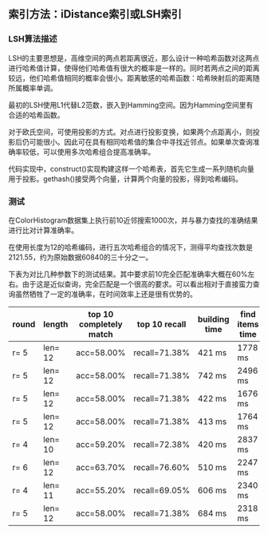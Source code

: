 

## 索引方法：iDistance索引或LSH索引

### LSH算法描述

LSH的主要思想是，高维空间的两点若距离很近，那么设计一种哈希函数对这两点进行哈希值计算，使得他们哈希值有很大的概率是一样的。同时若两点之间的距离较远，他们哈希值相同的概率会很小。距离敏感的哈希函数：哈希映射后的距离随所属概率单调。

最初的LSH使用L1代替L2范数，嵌入到Hamming空间。因为Hamming空间里有合适的哈希函数。

对于欧氏空间，可使用投影的方式。对点进行投影变换，如果两个点距离小，则投影后仍可能很小。因此可在具有相同哈希值的集合中寻找近邻点。如果单次查询准确率较低，可以使用多次哈希组合提高准确率。

代码实现中，construct()实现构建这样一个哈希表，首先它生成一系列随机向量用于投影。gethash()接受两个向量，计算两个向量的投影，得到哈希编码。

### 测试

在ColorHistogram数据集上执行前10近邻搜索1000次，并与暴力查找的准确结果进行比对计算准确率。

在使用长度为12的哈希编码，进行五次哈希组合的情况下，测得平均查找次数是2121.55，约为原始数据60840的三十分之一。

下表为对比几种参数下的测试结果。其中要求前10完全匹配准确率大概在60%左右。由于这是近似查询，完全匹配是一个很高的要求。可以看出相对于直接蛮力查询虽然牺牲了一定的准确率，在时间效率上还是很有优势的。


|round|length|top 10 completely match|top 10 recall|building time|find items time|
|--|--|--|--|--|--|
|r= 5|len= 12|acc=58.00%|recall=71.38%|421 ms|1778 ms|
|r= 5|len= 12|acc=58.00%|recall=71.38%| 742 ms| 2496 ms|
|r= 5|len= 12|acc=58.00%|recall=71.38%| 422 ms| 1676 ms|
|r= 5|len= 12|acc=58.00%|recall=71.38%| 413 ms| 1764 ms|
|r= 4|len= 10|acc=59.20%|recall=72.38%| 420 ms| 2837 ms|
|r= 6|len= 12|acc=63.70%|recall=76.60%| 510 ms| 2247 ms|
|r= 4|len= 11|acc=55.20%|recall=69.05%| 606 ms| 2340 ms|
|r= 5|len= 12|acc=58.00%|recall=71.38%| 684 ms| 2318 ms|